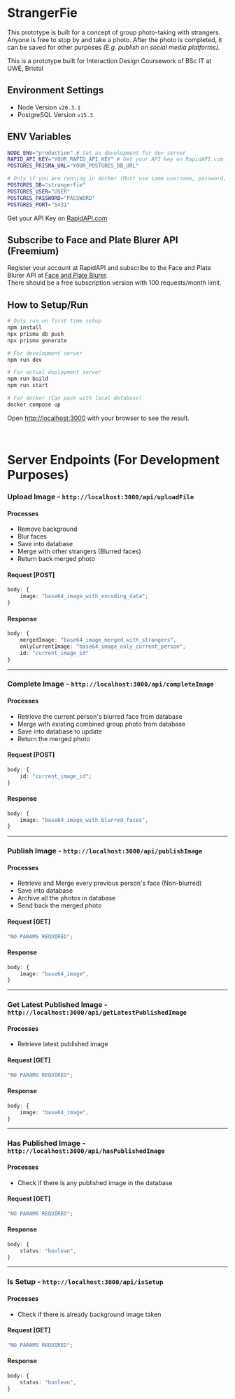 # StrangerFie

This prototype is built for a concept of group photo-taking with strangers. Anyone is free to stop by and take a photo. After the photo is completed, it can be saved for other purposes <i>(E.g. publish on social media platforms).</i>

This is a prototype built for Interaction Design Coursework of BSc IT at UWE, Bristol

## Environment Settings

- Node Version `v20.3.1`
- PostgreSQL Version `v15.3`

## ENV Variables

```bash
NODE_ENV="production" # Set as development for dev server
RAPID_API_KEY="YOUR_RAPID_API_KEY" # Get your API key on RapidAPI.com
POSTGRES_PRISMA_URL="YOUR_POSTGRES_DB_URL"

# Only if you are running in docker (Must use same username, password, port and db as URL above)
POSTGRES_DB="strangerfie"
POSTGRES_USER="USER"
POSTGRES_PASSWORD="PASSWORD"
POSTGRES_PORT="5431"
```

Get your API Key on [RapidAPI.com](https://rapidapi.com/hub)

## Subscribe to Face and Plate Blurer API (Freemium)

Register your account at RapidAPI and subscribe to the Face and Plate Blurer API at [Face and Plate Blurer](https://rapidapi.com/firdavscoder1/api/face-and-plate-blurer).
<br/>
There should be a free subscription version with 100 requests/month limit.

## How to Setup/Run

```bash
# Only run on first time setup
npm install
npx prisma db push
npx prisma generate

# For development server
npm run dev

# For actual deployment server
npm run build
npm run start

# For docker (Can pack with local database)
docker compose up
```

Open [http://localhost:3000](http://localhost:3000) with your browser to see the result.

<br/>

# Server Endpoints (For Development Purposes)

### Upload Image - `http://localhost:3000/api/uploadFile`

#### Processes

- Remove background
- Blur faces
- Save into database
- Merge with other strangers (Blurred faces)
- Return back merged photo

#### Request [POST]

```ts
body: {
	image: "base64_image_with_encoding_data";
}
```

#### Response

```ts
body: {
	mergedImage: "base64_image_merged_with_strangers",
	onlyCurrentImage: "base64_image_only_current_person",
	id: "current_image_id"
}
```

<hr/>

### Complete Image - `http://localhost:3000/api/completeImage`

#### Processes

- Retrieve the current person's blurred face from database
- Merge with existing combined group photo from database
- Save into database to update
- Return the merged photo

#### Request [POST]

```ts
body: {
	id: "current_image_id";
}
```

#### Response

```ts
body: {
	image: "base64_image_with_blurred_faces",
}
```

<hr/>

### Publish Image - `http://localhost:3000/api/publishImage`

#### Processes

- Retrieve and Merge every previous person's face (Non-blurred)
- Save into database
- Archive all the photos in database
- Send back the merged photo

#### Request [GET]

```ts
"NO PARAMS REQUIRED";
```

#### Response

```ts
body: {
	image: "base64_image",
}
```

<hr/>

### Get Latest Published Image - `http://localhost:3000/api/getLatestPublishedImage`

#### Processes

- Retrieve latest published image

#### Request [GET]

```ts
"NO PARAMS REQUIRED";
```

#### Response

```ts
body: {
	image: "base64_image",
}
```

<hr/>

### Has Published Image - `http://localhost:3000/api/hasPublishedImage`

#### Processes

- Check if there is any published image in the database

#### Request [GET]

```ts
"NO PARAMS REQUIRED";
```

#### Response

```ts
body: {
	status: "boolean",
}
```

<hr/>

### Is Setup - `http://localhost:3000/api/isSetup`

#### Processes

- Check if there is already background image taken

#### Request [GET]

```ts
"NO PARAMS REQUIRED";
```

#### Response

```ts
body: {
	status: "boolean",
}
```
